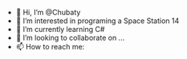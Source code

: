 - 👋 Hi, I’m @Chubaty
- 👀 I’m interested in programing a Space Station 14
- 🌱 I’m currently learning C#
- 💞️ I’m looking to collaborate on ... 
- 📫 How to reach me:

<!---
Chubaty/Chubaty is a ✨ special ✨ repository because its `README.md` (this file) appears on your GitHub profile.
You can click the Preview link to take a look at your changes.
--->
